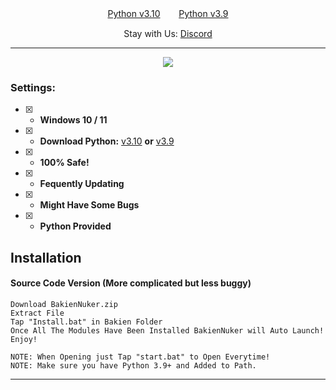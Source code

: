 

<p align="center">

 

</p>
<p align="center">
<a href="https://www.python.org/ftp/python/3.10.5/python-3.10.5-amd64.exe">Python v3.10</a>ㅤㅤ 
<a href="https://www.python.org/ftp/python/3.9.0/python-3.9.0-amd64.exe">Python v3.9</a>
</p>
<p align="center">
Stay with Us:
<a href="https://discord.gg/3my5s2PS">Discord</a>
</p>
 
---


<p align="center"> 
  <kbd>
<img src="https://cdn.discordapp.com/attachments/1302688366218711052/1302706490712527029/image.png?width=1330&height=662"></img>
  </kbd>
</p>

### Settings:
- [x] - **Windows 10 / 11**
- [x] - **Download Python:** [v3.10](https://www.python.org/ftp/python/3.10.5/python-3.10.5-amd64.exe) **or** [v3.9](https://www.python.org/ftp/python/3.9.0/python-3.9.0-amd64.exe)

- [x] - **100% Safe!**
- [x] - **Fequently Updating**
- [x] - **Might Have Some Bugs**
- [x] - **Python Provided**


## Installation

#### Source Code Version (More complicated but less buggy)
```sh-session
Download BakienNuker.zip
Extract File
Tap "Install.bat" in Bakien Folder
Once All The Modules Have Been Installed BakienNuker will Auto Launch!
Enjoy!

NOTE: When Opening just Tap "start.bat" to Open Everytime!
NOTE: Make sure you have Python 3.9+ and Added to Path.
```


---





